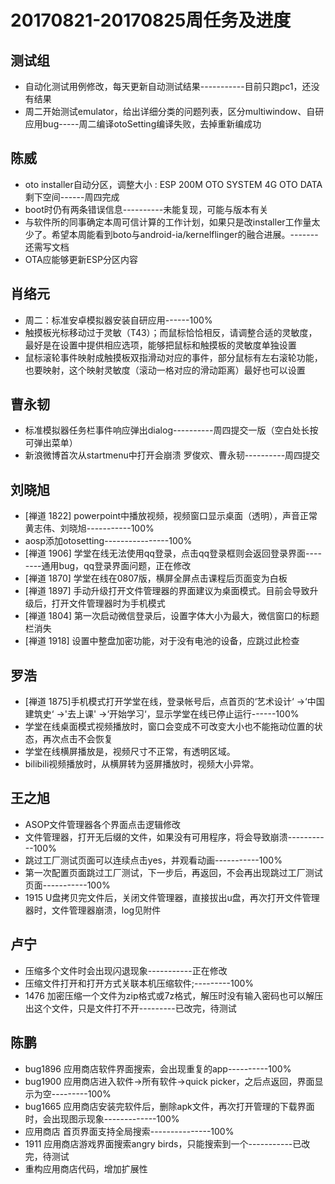 # 20170821-20170825周任务及进度

## 测试组
- 自动化测试用例修改，每天更新自动测试结果-----------目前只跑pc1，还没有结果
- 周二开始测试emulator，给出详细分类的问题列表，区分multiwindow、自研应用bug-----周二编译otoSetting编译失败，去掉重新编成功

## 陈威
- oto installer自动分区，调整大小 : ESP 200M   OTO SYSTEM 4G   OTO DATA 剩下空间------周四完成
- boot时仍有两条错误信息----------未能复现，可能与版本有关
- 与软件所的同事确定本周可信计算的工作计划，如果只是改installer工作量太少了。希望本周能看到boto与android-ia/kernelflinger的融合进展。-------还需写文档
- OTA应能够更新ESP分区内容

## 肖络元
- 周二：标准安卓模拟器安装自研应用------100%
- 触摸板光标移动过于灵敏（T43）；而鼠标恰恰相反，请调整合适的灵敏度，最好是在设置中提供相应选项，能够把鼠标和触摸板的灵敏度单独设置
- 鼠标滚轮事件映射成触摸板双指滑动对应的事件，部分鼠标有左右滚轮功能，也要映射，这个映射灵敏度（滚动一格对应的滑动距离）最好也可以设置

## 曹永韧
- 标准模拟器任务栏事件响应弹出dialog----------周四提交一版（空白处长按可弹出菜单）
- 新浪微博首次从startmenu中打开会崩溃 罗俊欢、曹永韧----------周四提交

## 刘晓旭
- [禅道 1822] powerpoint中播放视频，视频窗口显示桌面（透明），声音正常  黄志伟、刘晓旭-----------100%
- aosp添加otosetting----------------100%
- [禅道 1906] 学堂在线无法使用qq登录，点击qq登录框则会返回登录界面--------通用bug，qq登录界面问题，正在修改
- [禅道 1870] 学堂在线在0807版，横屏全屏点击课程后页面变为白板
- [禅道 1897] 手动升级打开文件管理器的界面建议为桌面模式。目前会导致升级后，打开文件管理器时为手机模式
- [禅道 1804] 第一次启动微信登录后，设置字体大小为最大，微信窗口的标题栏消失
- [禅道 1918] 设置中整盘加密功能，对于没有电池的设备，应跳过此检查

## 罗浩
- [禅道 1875]手机模式打开学堂在线，登录帐号后，点首页的‘艺术设计‘ ->‘中国建筑史‘ ->'去上课' ->‘开始学习‘，显示学堂在线已停止运行------100%
- 学堂在线桌面模式视频播放时，窗口会变成不可改变大小也不能拖动位置的状态，再次点击不会恢复
- 学堂在线横屏播放是，视频尺寸不正常，有透明区域。
- bilibili视频播放时，从横屏转为竖屏播放时，视频大小异常。

## 王之旭
- ASOP文件管理器各个界面点击逻辑修改
- 文件管理器，打开无后缀的文件，如果没有可用程序，将会导致崩溃-----------100%
- 跳过工厂测试页面可以连续点击yes，并观看动画-----------100%
- 第一次配置页面跳过工厂测试，下一步后，再返回，不会再出现跳过工厂测试页面-----------100%
- 1915 U盘拷贝完文件后，关闭文件管理器，直接拔出u盘，再次打开文件管理器时，文件管理器崩溃，log见附件

## 卢宁
- 压缩多个文件时会出现闪退现象-----------正在修改
- 压缩文件打开和打开方式关联本机压缩软件;---------100%
- 1476 加密压缩一个文件为zip格式或7z格式，解压时没有输入密码也可以解压出这个文件，只是文件打不开---------已改完，待测试

## 陈鹏
- bug1896 应用商店软件界面搜索，会出现重复的app----------100%
- bug1900 应用商店进入软件->所有软件->quick picker，之后点返回，界面显示为空---------100%
- bug1665 应用商店安装完软件后，删除apk文件，再次打开管理的下载界面时，会出现图示现象-------------100%
- 应用商店 首页界面支持全局搜索---------------100%
- 1911 应用商店游戏界面搜索angry birds，只能搜索到一个-----------已改完，待测试
- 重构应用商店代码，增加扩展性

